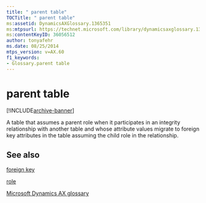 ```yaml
---
title: " parent table"
TOCTitle: " parent table"
ms:assetid: DynamicsAXGlossary.1365351
ms:mtpsurl: https://technet.microsoft.com/library/dynamicsaxglossary.1365351(v=AX.60)
ms:contentKeyID: 36056512
author: tonyafehr
ms.date: 08/25/2014
mtps_version: v=AX.60
f1_keywords:
- Glossary.parent table
---
```


# parent table


[!INCLUDE[archive-banner](includes/archive-banner.md)]

A table that assumes a parent role when it participates in an integrity relationship with another table and whose attribute values migrate to foreign key attributes in the table assuming the child role in the relationship.

## See also

[foreign key](foreign-key.md)

[role](role.md)

[Microsoft Dynamics AX glossary](glossary/microsoft-dynamics-ax-glossary.md)

  


